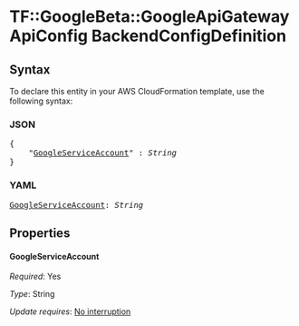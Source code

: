 # TF::GoogleBeta::GoogleApiGatewayApiConfig BackendConfigDefinition

## Syntax

To declare this entity in your AWS CloudFormation template, use the following syntax:

### JSON

<pre>
{
    "<a href="#googleserviceaccount" title="GoogleServiceAccount">GoogleServiceAccount</a>" : <i>String</i>
}
</pre>

### YAML

<pre>
<a href="#googleserviceaccount" title="GoogleServiceAccount">GoogleServiceAccount</a>: <i>String</i>
</pre>

## Properties

#### GoogleServiceAccount

_Required_: Yes

_Type_: String

_Update requires_: [No interruption](https://docs.aws.amazon.com/AWSCloudFormation/latest/UserGuide/using-cfn-updating-stacks-update-behaviors.html#update-no-interrupt)

